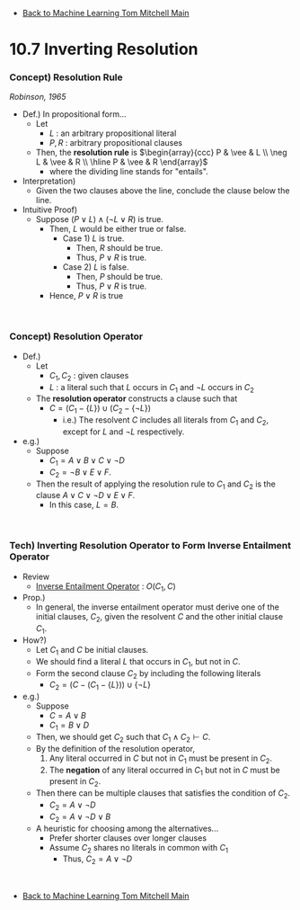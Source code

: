 * [Back to Machine Learning Tom Mitchell Main](../../main.md)

# 10.7 Inverting Resolution

### Concept) Resolution Rule
*Robinson, 1965*
- Def.) In propositional form...
  - Let 
    - $L$ : an arbitrary propositional literal
    - $P, R$ : arbitrary propositional clauses
  - Then, the **resolution rule** is $`\begin{array}{ccc} P & \vee & L \\ \neg L & \vee & R \\ \hline P & \vee & R \end{array}`$
    - where the dividing line stands for "entails".
- Interpretation)
  - Given the two clauses above the line, conclude the clause below the line.
- Intuitive Proof)
  - Suppose $(P \vee L) \wedge (\neg L \vee R)$ is true.
    - Then, $L$ would be either true or false.
      - Case 1) $L$ is true.
        - Then, $R$ should be true.
        - Thus, $P \vee R$ is true.
      - Case 2) $L$ is false.
        - Then, $P$ should be true.
        - Thus, $P \vee R$ is true.
    - Hence, $P \vee R$ is true

<br>

### Concept) Resolution Operator
- Def.)
  - Let 
    - $C_1, C_2$ : given clauses
    - $L$ : a literal such that $L$ occurs in $C_1$ and $\neg L$ occurs in $C_2$
  - The **resolution operator** constructs a clause such that
    - $`C = (C_1-\{L\}) \cup (C_2 - \{\neg L \})`$ 
      - i.e.) The resolvent $C$ includes all literals from $C_1$ and $C_2$, except for $L$ and $\neg L$ respectively.
- e.g.)
  - Suppose
    - $C_1 = A\vee B\vee C\vee \neg D$
    - $C_2 = \neg B\vee E\vee F$.
  - Then the result of applying the resolution rule to $C_1$ and $C_2$ is the clause $A\vee C\vee \neg D\vee E\vee F$.
    - In this case, $L=B$.

<br>

### Tech) Inverting Resolution Operator to Form Inverse Entailment Operator
- Review
  - [Inverse Entailment Operator](../06/note.md#concept-inverse-entailment-operator) : $O(C_1, C)$
- Prop.)
  - In general, the inverse entailment operator must derive one of the initial clauses, $C_2$, given the resolvent $C$ and the other initial clause $C_1$.
- How?)
  - Let $C_1$ and $C$ be initial clauses.
  - We should find a literal $L$ that occurs in $C_1$, but not in $C$.
  - Form the second clause $C_2$ by including the following literals
    - $`C_2 = (C-(C_1-\{L\})) \cup \{\neg L\}`$
- e.g.)
  - Suppose
    - $C = A\vee B$
    - $C_1 = B \vee D$
  - Then, we should get $C_2$ such that $C_1 \wedge C_2 \vdash C$.
  - By the definition of the resolution operator,
    1. Any literal occurred in $C$ but not in $C_1$ must be present in $C_2$.
    2. The **negation** of any literal occurred in $C_1$ but not in $C$ must be present in $C_2$.
  - Then there can be multiple clauses that satisfies the condition of $C_2$.
    - $C_2=A \vee \neg D$
    - $C_2=A \vee \neg D \vee B$
  - A heuristic for choosing among the alternatives...
    - Prefer shorter clauses over longer clauses
    - Assume $C_2$ shares no literals in common with $C_1$
      - Thus, $C_2=A \vee \neg D$


<br>

* [Back to Machine Learning Tom Mitchell Main](../../main.md)